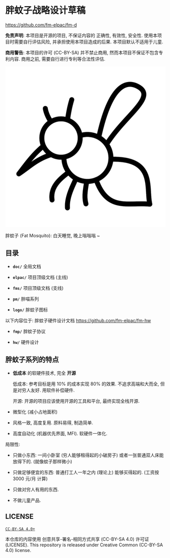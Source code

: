 <!-- fm-elpac/fm-d/README.md
  lang: zh_CN
-->

# 胖蚊子战略设计草稿
<https://github.com/fm-elpac/fm-d>


**免责声明**: 本项目是开源的项目,
不保证内容的 正确性, 有效性, 安全性.
使用本项目时需要自行评估风险,
并承担使用本项目造成的后果.
本项目默认不适用于儿童.

**商用警告**: 本项目的许可 (CC-BY-SA) 并不禁止商用,
然而本项目不保证不包含专利内容.
商用之前, 需要自行进行专利等合法性评估.


![fm-logo](./logo/fm-logo-1.b.png)

胖蚊子 (Fat Mosquito): 白天睡觉, 晚上嗡嗡嗡 ~


## 目录

+ **`doc/`**
  全局文档

+ **`elpac/`**
  项目顶级文档 (主线)

+ **`fms/`**
  项目顶级文档 (支线)

+ **`pm/`**
  胖喵系列

+ **`logo/`**
  胖蚊子图标

以下内容位于:
胖蚊子硬件设计文档 <https://github.com/fm-elpac/fm-hw>

+ **`fmp/`**
  胖蚊子协议

+ **`hw/`**
  硬件设计


## 胖蚊子系列的特点

+ **低成本** 的软硬件技术, 完全 **开源**

  低成本: 参考目标是用 10% 的成本实现 80% 的效果.
  不追求高端和大而全, 但是对穷人友好.
  用软件补偿硬件.

  开源: 开源的项目应该使用开源的工具和平台,
  最终实现全栈开源.

+ 微型化 (减小占地面积)

+ 风格一致, 高度复用.
  原料易得, 制造简单.

+ 高度自动化 (机器优先界面, MFI).
  软硬件一体化.

局限性:

+ 只做小东西:
  一间小卧室 (穷人能够租得起的小破房子)
  或者一张普通双人床能放得下的.
  (就像蚊子那样微小)

+ 只做足够便宜的东西:
  普通打工人一年之内 (理论上) 能够买得起的.
  (工资按 3000 元/月 计算)

+ 只做对穷人有用的东西.

+ 不做儿童产品.


## LICENSE

[`CC-BY-SA 4.0+`](https://creativecommons.org/licenses/by-sa/4.0/)

本仓库的内容使用 创意共享-署名-相同方式共享 (CC-BY-SA 4.0) 许可证 (LICENSE).
This repository is released under Creative Common (CC-BY-SA 4.0) license.
